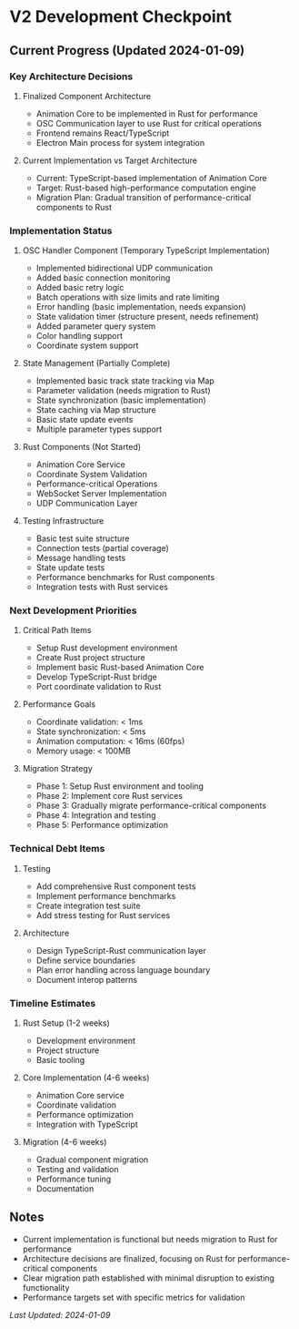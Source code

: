 # V2 Development Checkpoint

## Current Progress (Updated 2024-01-09)

### Key Architecture Decisions
1. Finalized Component Architecture
   - Animation Core to be implemented in Rust for performance
   - OSC Communication layer to use Rust for critical operations
   - Frontend remains React/TypeScript
   - Electron Main process for system integration

2. Current Implementation vs Target Architecture
   - Current: TypeScript-based implementation of Animation Core
   - Target: Rust-based high-performance computation engine
   - Migration Plan: Gradual transition of performance-critical components to Rust

### Implementation Status
1. OSC Handler Component (Temporary TypeScript Implementation)
   - Implemented bidirectional UDP communication
   - Added basic connection monitoring
   - Added basic retry logic
   - Batch operations with size limits and rate limiting
   - Error handling (basic implementation, needs expansion)
   - State validation timer (structure present, needs refinement)
   - Added parameter query system
   - Color handling support
   - Coordinate system support

2. State Management (Partially Complete)
   - Implemented basic track state tracking via Map
   - Parameter validation (needs migration to Rust)
   - State synchronization (basic implementation)
   - State caching via Map structure
   - Basic state update events
   - Multiple parameter types support

3. Rust Components (Not Started)
   - Animation Core Service
   - Coordinate System Validation
   - Performance-critical Operations
   - WebSocket Server Implementation
   - UDP Communication Layer

4. Testing Infrastructure
   - Basic test suite structure
   - Connection tests (partial coverage)
   - Message handling tests
   - State update tests
   - Performance benchmarks for Rust components
   - Integration tests with Rust services

### Next Development Priorities
1. Critical Path Items
   - Setup Rust development environment
   - Create Rust project structure
   - Implement basic Rust-based Animation Core
   - Develop TypeScript-Rust bridge
   - Port coordinate validation to Rust

2. Performance Goals
   - Coordinate validation: < 1ms
   - State synchronization: < 5ms
   - Animation computation: < 16ms (60fps)
   - Memory usage: < 100MB

3. Migration Strategy
   - Phase 1: Setup Rust environment and tooling
   - Phase 2: Implement core Rust services
   - Phase 3: Gradually migrate performance-critical components
   - Phase 4: Integration and testing
   - Phase 5: Performance optimization

### Technical Debt Items
1. Testing
   - Add comprehensive Rust component tests
   - Implement performance benchmarks
   - Create integration test suite
   - Add stress testing for Rust services

2. Architecture
   - Design TypeScript-Rust communication layer
   - Define service boundaries
   - Plan error handling across language boundary
   - Document interop patterns

### Timeline Estimates
1. Rust Setup (1-2 weeks)
   - Development environment
   - Project structure
   - Basic tooling

2. Core Implementation (4-6 weeks)
   - Animation Core service
   - Coordinate validation
   - Performance optimization
   - Integration with TypeScript

3. Migration (4-6 weeks)
   - Gradual component migration
   - Testing and validation
   - Performance tuning
   - Documentation

## Notes
- Current implementation is functional but needs migration to Rust for performance
- Architecture decisions are finalized, focusing on Rust for performance-critical components
- Clear migration path established with minimal disruption to existing functionality
- Performance targets set with specific metrics for validation

*Last Updated: 2024-01-09*
